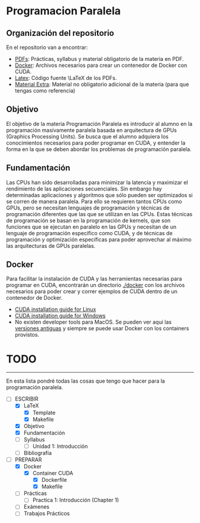 Programacion Paralela
=======================================================================================================================

Organización del repositorio
-----------------------------------------------------------------------------------------------------------------------
En el repositorio van a encontrar:

- [PDFs](./pdf): Prácticas, syllabus y material obligatorio de la materia en PDF.
- [Docker](./docker): Archivos necesarios para crear un contenedor de Docker con CUDA.
- [Latex](./latex): Código fuente \LaTeX de los PDFs.
- [Material Extra](./material_extra): Material no obligatorio adicional de la materia (para que tengas como referencia)


Objetivo
-----------------------------------------------------------------------------------------------------------------------
El objetivo de la materia Programación Paralela es introducir al alumno en la programación masívamente paralela basada
en arquitectura de GPUs (Graphics Processing Units). Se busca que el alumno adquiera los conocimientos necesarios para
poder programar en CUDA, y entender la forma en la que se deben abordar los problemas de programación paralela.


Fundamentación
-----------------------------------------------------------------------------------------------------------------------
Las CPUs han sido desarrolladas para minimizar la latencia y maximizar el rendimiento de las aplicaciones secuenciales.
Sin embargo hay determinadas aplicaciones y algoritmos que sólo pueden ser optimizados si se corren de manera paralela.
Para ello se requieren tantos CPUs como GPUs, pero se necesitan lenguajes de programación y técnicas de programación
diferentes que las que se utilizan en las CPUs.
Estas técnicas de programación se basan en la programación de kernels, que son funciones que se ejecutan en paralelo en
las GPUs y necesitan de un lenguaje de programación específico como CUDA, y de técnicas de programación y optimización
específicas para poder aprovechar al máximo las arquitecturas de GPUs paralelas.


Docker
-----------------------------------------------------------------------------------------------------------------------
Para facilitar la instalación de CUDA y las herramientas necesarias para programar en CUDA, encontrarán un directorio
[./docker](./docker) con los archivos necesarios para poder crear y correr ejemplos de CUDA dentro de un contenedor de
Docker.

- [CUDA installation guide for Linux](https://docs.nvidia.com/cuda/cuda-installation-guide-linux/)
- [CUDA installation guide for Windows](https://docs.nvidia.com/cuda/cuda-installation-guide-microsoft-windows/)
- No existen developer tools para MacOS. Se pueden ver aqui las [versiones
  antiguas](https://developer.nvidia.com/nvidia-cuda-toolkit-developer-tools-mac-hosts) y siempre se puede usar Docker
  con los containers provistos.


# TODO
-----------------------------------------------------------------------------------------------------------------------
En esta lista pondré todas las cosas que tengo que hacer para la programación paralela.

- [ ] ESCRIBIR
    - [X] LaTeX
        - [X] Template
        - [X] Makefile
    - [X] Objetivo
    - [X] Fundamentación
    - [ ] Syllabus
        - [ ] Unidad 1: Introducción
    - [ ] Bibliografía

- [ ] PREPARAR
    - [X] Docker
        - [X] Container CUDA
            - [X] Dockerfile
            - [X] Makefile
    - [ ] Prácticas
        - [ ] Practica 1: Introducción (Chapter 1)
    - [ ] Exámenes
    - [ ] Trabajos Prácticos
